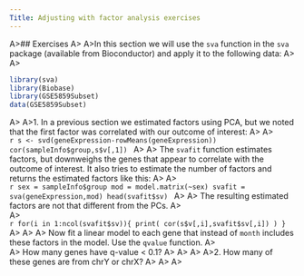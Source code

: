 ```yaml
---
Title: Adjusting with factor analysis exercises
---
```


A>## Exercises
A>
A>In this section we will use the `sva` function in the `sva` package (available from Bioconductor) and apply it to the following data:
A>
A>
```r
library(sva)
library(Biobase)
library(GSE5859Subset)
data(GSE5859Subset)
```
A>
A>1. In a previous section we estimated factors using PCA, but we noted that the first factor was correlated with our outcome of interest: 
A>
A>    
    ```r
    s <- svd(geneExpression-rowMeans(geneExpression))
    cor(sampleInfo$group,s$v[,1])
    ```
A>
A>    The `svafit` function estimates factors, but downweighs the genes that appear to correlate with the outcome of interest. It also tries to estimate the number of factors and returns the estimated factors like this:
A>
A>    
    ```r
    sex = sampleInfo$group
    mod = model.matrix(~sex)
    svafit = sva(geneExpression,mod)
    head(svafit$sv)
    ```
A>
A>    The resulting estimated factors are not that different from the PCs.
A>    
A>    
    ```r
    for(i in 1:ncol(svafit$sv)){
      print( cor(s$v[,i],svafit$sv[,i]) )
      }
    ```
A>
A>
A>    Now fit a linear model to each gene that instead of `month` includes these factors in the model. Use the `qvalue` function. 
A>    
A>    How many genes have q-value < 0.1?
A>
A>
A>
A>2. How many of these genes are from chrY or chrX?
A>
A>
A>

